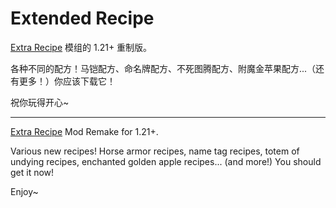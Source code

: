# Extended Recipe

[Extra Recipe](https://www.mcmod.cn/class/7424.html) 模组的 1.21+ 重制版。

各种不同的配方！马铠配方、命名牌配方、不死图腾配方、附魔金苹果配方...（还有更多！）你应该下载它！

祝你玩得开心~

---

[Extra Recipe](https://www.curseforge.com/minecraft/mc-mods/extra-recipe) Mod Remake for 1.21+.

Various new recipes! Horse armor recipes, name tag recipes, totem of undying recipes, enchanted golden apple recipes... (and more!) You should get it now!

Enjoy~